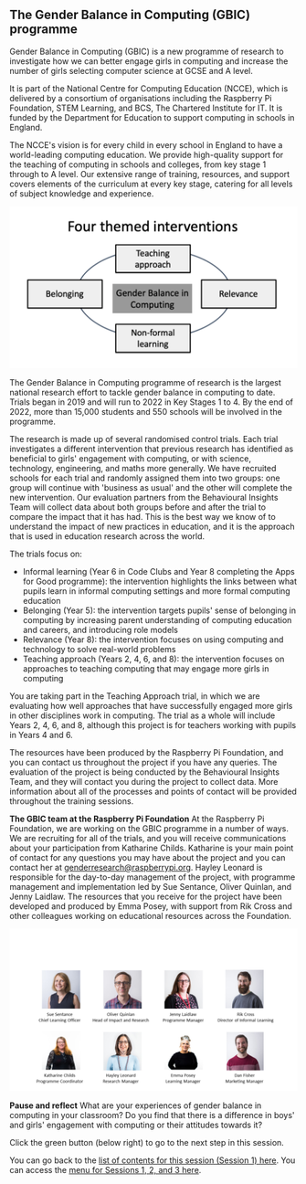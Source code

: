 ## The Gender Balance in Computing (GBIC) programme

Gender Balance in Computing (GBIC) is a new programme of research to investigate how we can better engage girls in computing and increase the number of girls selecting computer science at GCSE and A level.

It is part of the National Centre for Computing Education (NCCE), which is delivered by a consortium of organisations including the Raspberry Pi Foundation, STEM Learning, and BCS, The Chartered Institute for IT. It is funded by the Department for Education to support computing in schools in England.

The NCCE's vision is for every child in every school in England to have a world-leading computing education. We provide high-quality support for the teaching of computing in schools and colleges, from key stage 1 through to A level. Our extensive range of training, resources, and support covers elements of the curriculum at every key stage, catering for all levels of subject knowledge and experience.

![NCCE Images](images/NCCEImage.png)

The Gender Balance in Computing programme of research is the largest national research effort to tackle gender balance in computing to date. Trials began in 2019 and will run to 2022 in Key Stages 1 to 4. By the end of 2022, more than 15,000 students and 550 schools will be involved in the programme.

The research is made up of several randomised control trials. Each trial investigates a different intervention that previous research has identified as beneficial to girls' engagement with computing, or with science, technology, engineering, and maths more generally. We have recruited schools for each trial and randomly assigned them into two groups: one group will continue with 'business as usual' and the other will complete the new intervention. Our evaluation partners from the Behavioural Insights Team will collect data about both groups before and after the trial to compare the impact that it has had. This is the best way we know of to understand the impact of new practices in education, and it is the approach that is used in education research across the world. 

The trials focus on:
+ Informal learning (Year 6 in Code Clubs and Year 8 completing the Apps for Good programme): the intervention highlights the links between what pupils learn in informal computing settings and more formal computing education
+ Belonging (Year 5): the intervention targets pupils' sense of belonging in computing by increasing parent understanding of computing education and careers, and introducing role models
+ Relevance (Year 8): the intervention focuses on using computing and technology to solve real-world problems
+ Teaching approach (Years 2, 4, 6, and 8): the intervention focuses on approaches to teaching computing that may engage more girls in computing

You are taking part in the Teaching Approach trial, in which we are evaluating how well approaches that have successfully engaged more girls in other disciplines work in computing. The trial as a whole will include Years 2, 4, 6, and 8, although this project is for teachers working with pupils in Years 4 and 6.

The resources have been produced by the Raspberry Pi Foundation, and you can contact us throughout the project if you have any queries. The evaluation of the project is being conducted by the Behavioural Insights Team, and they will contact you during the project to collect data. More information about all of the processes and points of contact will be provided throughout the training sessions.

**The GBIC team at the Raspberry Pi Foundation**
At the Raspberry Pi Foundation, we are working on the GBIC programme in a number of ways. We are recruiting for all of the trials, and you will receive communications about your participation from Katharine Childs. Katharine is your main point of contact for any questions you may have about the project and you can contact her at [genderresearch@raspberrypi.org](mailto:genderresearch@raspberrypi.org). Hayley Leonard is responsible for the day-to-day management of the project, with programme management and implementation led by Sue Sentance, Oliver Quinlan, and Jenny Laidlaw. The resources that you receive for the project have been developed and produced by Emma Posey, with support from Rik Cross and other colleagues working on educational resources across the Foundation.

![RPF GBIC team](images/GBICTeam.png)

**Pause and reflect**
What are your experiences of gender balance in computing in your classroom? Do you find that there is a difference in boys' and girls' engagement with computing or their attitudes towards it?

Click the green button (below right) to go to the next step in this session.

You can go back to the [list of contents for this session (Session 1) here](https://projects.raspberrypi.org/en/projects/).
You can access the [menu for Sessions 1, 2, and 3 here](https://projects.raspberrypi.org/en/pathways/).
